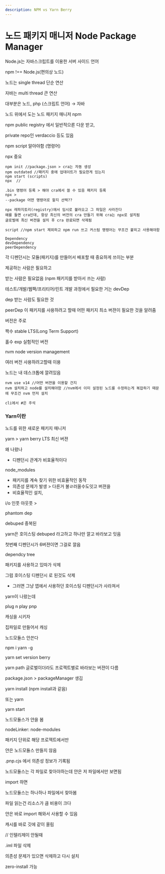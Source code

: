 ```yaml
---
description: NPM vs Yarn Berry
---
```


# 노드 패키지 매니저 Node Package Manager

Node.js는 자바스크립트를 이용한 서버 사이드 언어



npm !== Node.js(편의상 노드)



노드는 single thread 단순 연산

자바는 multi thread 큰 연산



대부분은 노드, php (스크립트 언어) -> 자바



노드 위에서 도는 노드 패키지 매니저 npm



npm public registry 에서 일반적으론 다운 받고,

private  repo인 verdaccio 등도 있음



npm script 알아야함 (명령어)

npx 중요



```
npm init //package.json > cra는 자동 생성
npm outdated //패키지 중에 업데이트가 필요한게 있는지
npm start (scripts)
npx  // 

.bin 명령어 등록 > 해야 cra에서 쓸 수 있음 패키지 등록
npx > 
--package 어떤 명령어로 할지 선택??

npx 레파지토리(registry)에서 임시로 불러오고 그 파일은 사라진다
예를 들면 cra인데, 항상 최신의 버전의 cra 만들기 위해 cra는 npx로 설치됨
글로벌에 최신 버젼을 설치 후 cra 완료되면 삭제됨

script //npm start 제외하고 npm run 쓰고 커스텀 명령어는 무조건 붙히고 사용해야함

```



```
Dependency
devDependency
peerDependency
```

각 디펜던시는 모듈(패키지)를 만들어서 배포할 때 중요하게 쓰이는 부분

제공하는 사람은 필요하고

받는 사람은 필요없음 (npm 패키지를 받아서 쓰는 사람)



테스트/개발/웹팩/프리티어/린트 개발 과정에서 필요한 거는 devDep

dep 받는 사람도 필요한 것

peerDep 이 패키지를 사용하려고 할때 어떤 패키지 최소 버젼이 필요한 것을 알려줌



버전은 주로

짝수 stable LTS(Long Term Support)

홀수 exp 실험적인 버전



nvm node version management

여러 버전 사용하려고할때 이용

노드는 내 데스크톱에 깔려있음

```
nvm use v14 //어떤 버젼을 이용할 건지
nvm 설치하고 node를 설치해야함 //nvm에서 이미 설정된 노드를 수정하는게 복잡하기 때문에 무조건 nvm 먼저 설치

cli에서 #은 주석
```





### Yarn이란

노드를 위한 새로운 패키지 매니저

yarn > yarn berry  LTS 최신 버젼&#x20;



왜 나왔나

* 디펜던시 관계가 비효율적이다

node\_modules

* 패키지를 계속 찾기 위한 비효율적인 동작
* 의존성 문제가 발생 > 다른거 불ㄹ러올수도잇고 버젼을
* 비효율적인 설치,&#x20;

i/o 인풋 아웃풋 >&#x20;



phantom dep

debuped 중복된

yarn은 호이스팅 debuped 라고하고 하나만 깔고 바라보고 잇음

첫번째 디펜던시가 6버젼이면 그걸로 깔음

dependcy tree



패키지를 사용하고 있따가 삭제

그럼 호이스팅 디펜던시 로 된것도 삭제

* 그러면 그냥 앱에서 사용하던 호이스팅 디펜던시가 사라져서



yarn이 나왔는데

plug n play pnp



캐싱을 시키자

집파일로 만들어서 캐싱

노드모듈스 안쓴다

npm i yarn -g

yarn set version berry&#x20;

yarn path 글로벌이더라도 프로젝트별로 바라보는 버젼이 다름

package.json > packageManager 생김



yarn install (npm install과 같음)

또는 yarn



yarn start



노드모듈스가 얀을 봄

nodeLinker: node-modules



패키지 단위로 해당 프로젝트에서만

얀은 노드모듈스 만들지 않음



.pnp.cjs 에서 의존성 정보가 기록됨

노드모듈스는 각 파일로 찾아야하는데 얀은 저 파일에서만 보면됨



import 하면

노드모듈스는 하나하나 파일에서 찾아봄

파일 읽는건 리소스가 큼 비용이 크다



얀은 바로 import 해와서 사용할 수 있음



캐시를 바로 깃에 같이 올림



// 인텔리제이 안될때

.iml 파일 삭제



의존성 문제가 있으면 삭제하고 다시 설치



zero-install 가능









